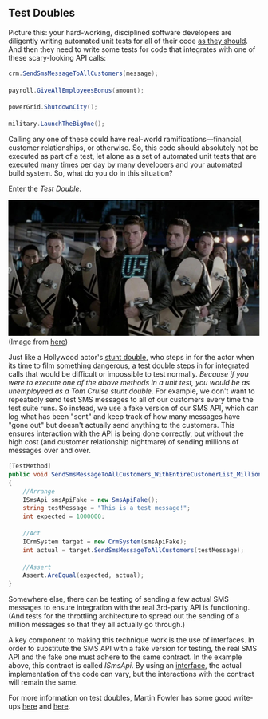 ## Test Doubles

Picture this: your hard-working, disciplined software developers are diligently writing automated unit tests for all of their code [as they should](https://www.matthewyancer.com/2023/10/24/got-tethics.html#:~:text=comprehensive%20automated%20test%20suite). And then they need to write some tests for code that integrates with one of these scary-looking API calls:

```csharp
crm.SendSmsMessageToAllCustomers(message);

payroll.GiveAllEmployeesBonus(amount);

powerGrid.ShutdownCity();

military.LaunchTheBigOne();
```

Calling any one of these could have real-world ramifications—financial, customer relationships, or otherwise. So, this code should absolutely not be executed as part of a test, let alone as a set of automated unit tests that are executed many times per day by many developers and your automated build system. So, what do you do in this situation?

Enter the *Test Double*.

![Lucas Lee's Stunt Doubles](/assets/images/lucas-lee-stunt-doubles.webp)  
(Image from [here](https://scottpilgrim.fandom.com/wiki/Lucas_Lee%27s_Stunt_Doubles))

Just like a Hollywood actor's [stunt double](https://people.com/movies/actors-and-their-stunt-doubles-photos/), who steps in for the actor when its time to film something dangerous, a test double steps in for integrated calls that would be difficult or impossible to test normally. *Because if you were to execute one of the above methods in a unit test, you would be as unemployeed as a Tom Cruise stunt double.* For example, we don't want to repeatedly send test SMS messages to all of our customers every time the test suite runs. So instead, we use a fake version of our SMS API, which can log what has been "sent" and keep track of how many messages have "gone out" but doesn't actually send anything to the customers. This ensures interaction with the API is being done correctly, but without the high cost (and customer relationship nightmare) of sending millions of messages over and over.

```csharp
[TestMethod]
public void SendSmsMessageToAllCustomers_WithEntireCustomerList_MillionMessagesSent()
{
    //Arrange
    ISmsApi smsApiFake = new SmsApiFake();
    string testMessage = "This is a test message!";
    int expected = 1000000;

    //Act
    ICrmSystem target = new CrmSystem(smsApiFake);
    int actual = target.SendSmsMessageToAllCustomers(testMessage);

    //Assert
    Assert.AreEqual(expected, actual);
}
```

Somewhere else, there can be testing of sending a few actual SMS messages to ensure integration with the real 3rd-party API is functioning. (And tests for the throttling architecture to spread out the sending of a million messages so that they all actually go through.)

A key component to making this technique work is the use of interfaces. In order to substitute the SMS API with a fake version for testing, the real SMS API and the fake one must adhere to the same contract. In the example above, this contract is called *ISmsApi*. By using an [interface](https://www.matthewyancer.com/2023/10/03/the-pizza-ordering-interface.html), the actual implementation of the code can vary, but the interactions with the contract will remain the same.

For more information on test doubles, Martin Fowler has some good write-ups [here](https://martinfowler.com/bliki/TestDouble.html) and [here](https://martinfowler.com/articles/mocksArentStubs.html).
